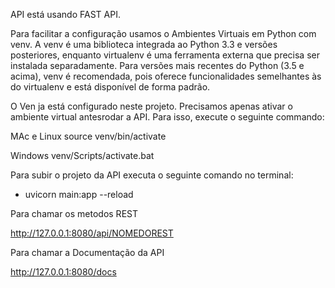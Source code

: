 API está usando FAST API.

Para facilitar a configuração usamos o Ambientes Virtuais em Python com venv.
A venv é uma biblioteca integrada ao Python 3.3 e versões posteriores, enquanto virtualenv é uma ferramenta externa que precisa ser instalada separadamente. Para versões mais recentes do Python (3.5 e acima), venv é recomendada, pois oferece funcionalidades semelhantes às do virtualenv e está disponível de forma padrão.


O Ven ja está configurado neste projeto. Precisamos apenas ativar o ambiente virtual antesrodar a API. Para isso, execute o seguinte commando:

MAc e Linux
    source venv/bin/activate

Windows
    venv/Scripts/activate.bat


Para subir o projeto da API executa o seguinte comando no terminal:
- uvicorn main:app --reload

Para chamar os metodos REST

http://127.0.0.1:8080/api/NOMEDOREST

Para chamar a Documentação da API

http://127.0.0.1:8080/docs


